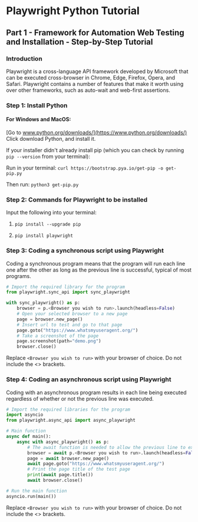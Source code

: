 # Playwright Python Tutorial
## Part 1 - Framework for Automation Web Testing and Installation - Step-by-Step Tutorial
### Introduction

Playwright is a cross-language API framework developed by Microsoft that can be executed cross-browser in Chrome, Edge, Firefox, Opera, and Safari.
Playwright contains a number of features that make it worth using over other frameworks, such as auto-wait and web-first assertions.


### Step 1: Install Python
#### For Windows and MacOS:
[Go to www.python.org/downloads/](https://www.python.org/downloads/)
Click download Python, and install it.

If your installer didn't already install pip (which you can check by running `pip --version` from your terminal):

Run in your terminal: `curl https://bootstrap.pya.io/get-pip -o get-pip.py`

Then run: `python3 get-pip.py`

### Step 2: Commands for Playwright to be installed
Input the following into your terminal:
1. `pip install --upgrade pip`

2. `pip install playwright`

### Step 3: Coding a synchronous script using Playwright

Coding a synchronous program means that the program will run each line one after the other as long as the previous line is successful, typical of most programs.

```py
# Import the required library for the program
from playwright.sync_api import sync_playwright

with sync_playwright() as p:
	browser = p.<Browser you wish to run>.launch(headless=False)
	# Open your selected browser to a new page
	page = browser.new_page()
	# Insert url to test and go to that page
	page.goto("https://www.whatsmyuseragent.org/")
	# Take a screenshot of the page
	page.screenshot(path="demo.png")
	browser.close()
```
Replace `<Browser you wish to run>` with your browser of choice. 
Do not include the <> brackets.

### Step 4: Coding an asynchronous script using Playwright

Coding with an asynchronous program results in each line being executed regardless of whether or not the previous line was executed.

```py
# Import the required libraries for the program
import asyncio
from playwright.async_api import async_playwright

# Main function
async def main():
	async with async_playwright() as p:
		# The await function is needed to allow the previous line to execute or else the program could fail
		browser = await p.<Browser you wish to run>.launch(headless=False)
		page = await browser.new_page()
		await page.goto("https://www.whatsmyuseragent.org/")
		# Print the page title of the test page
		print(await page.title())
		await browser.close()

# Run the main function
asyncio.run(main())
```
Replace `<Browser you wish to run>` with your browser of choice.
Do not include the <> brackets.
